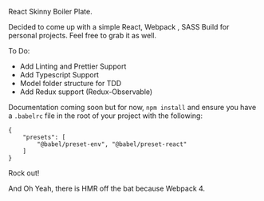React Skinny Boiler Plate.

Decided to come up with a simple React, Webpack , SASS Build for personal projects. Feel free to grab it as well.

To Do:
- Add Linting and Prettier Support
- Add Typescript Support
- Model folder structure for TDD
- Add Redux support (Redux-Observable)

Documentation coming soon but for now, `npm install` and ensure you have a `.babelrc` file in the root of your project with the following:

```
{
    "presets": [
        "@babel/preset-env", "@babel/preset-react"
    ]
}
```

Rock out!

And Oh Yeah, there is HMR off the bat because Webpack 4.